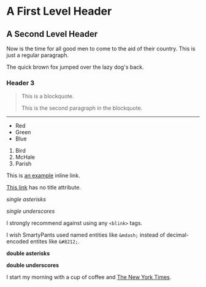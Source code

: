 A First Level Header
====================

A Second Level Header
---------------------

Now is the time for all good men to come to
the aid of their country. This is just a
regular paragraph.

The quick brown fox jumped over the lazy
dog's back.

### Header 3

> This is a blockquote.
> 
> This is the second paragraph in the blockquote.


----


-   Red
-   Green
-   Blue

1.  Bird
2.  McHale
3.  Parish


This is [an example](http://example.com/ "Title") inline link.

[This link](http://example.net/) has no title attribute.

*single asterisks*

_single underscores_

I strongly recommend against using any `<blink>` tags.

I wish SmartyPants used named entities like `&mdash;`
instead of decimal-encoded entites like `&#8212;`.

**double asterisks**

__double underscores__

I start my morning with a cup of coffee and
[The New York Times][NY Times].

[ny times]: http://www.nytimes.com/